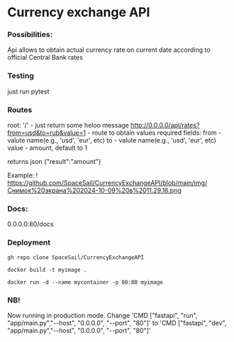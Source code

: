 # Currency exchange API

### Possibilities:
Api allows to obtain actual currency rate on current date according to official Central Bank rates

### Testing
just run pytest

### Routes
root: '/' - just return some heloo message
http://0.0.0.0/api/rates?from=usd&to=rub&value=1 - route to obtain values
required fields:
from - valute name(e.g., 'usd', 'eur', etc)
to - valute name(e.g., 'usd', 'eur', etc)
value - amount, default to 1

returns json 
{"result":"amount"}

Example:
! https://github.com/SpaceSail/CurrencyExchangeAPI/blob/main/img/Снимок%20экрана%202024-10-09%20в%2011.29.16.png

### Docs: 
0.0.0.0:80/docs

### Deployment
`gh repo clone SpaceSail/CurrencyExchangeAPI`

`docker build -t myimage . `

`docker run -d --name mycontainer -p 80:80 myimage`
### NB!
Now running in production mode. Change 'CMD ["fastapi", "run", "app/main.py","--host", "0.0.0.0", "--port", "80"]'
to 'CMD ["fastapi", "dev", "app/main.py","--host", "0.0.0.0", "--port", "80"]' 

